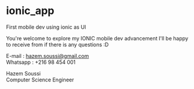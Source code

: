 # ionic_app
First mobile dev using ionic as UI 

You're welcome to explore my IONIC mobile dev advancement
I'll be happy to receive from if there is any questions :D


E-mail : hazem.soussi@gmail.com <br>
Whatsapp : +216 98 454 001



Hazem Soussi <br>
Computer Science Engineer
